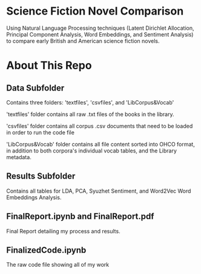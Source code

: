 # Science Fiction Novel Comparison
Using Natural Language Processing techniques (Latent Dirichlet Allocation, Principal Component Analysis, Word Embeddings, and Sentiment Analysis) to compare early British and American science fiction novels.

# About This Repo

## Data Subfolder

Contains three folders: 'textfiles', 'csvfiles', and 'LibCorpus&Vocab'

'textfiles' folder contains all raw .txt files of the books in the library.

'csvfiles' folder contains all corpus .csv documents that need to be loaded in order to run the code file

'LibCorpus&Vocab' folder contains all file content sorted into OHCO format, in addition to both corpora's individual vocab tables, and the Library metadata.

## Results Subfolder

Contains all tables for LDA, PCA, Syuzhet Sentiment, and Word2Vec Word Embeddings Analysis.

## FinalReport.ipynb and FinalReport.pdf

Final Report detailing my process and results.

## FinalizedCode.ipynb

The raw code file showing all of my work
